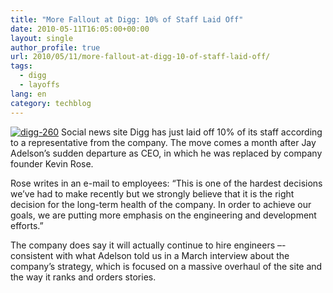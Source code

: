 ```yaml
---
title: "More Fallout at Digg: 10% of Staff Laid Off"
date: 2010-05-11T16:05:00+00:00
layout: single
author_profile: true
url: 2010/05/11/more-fallout-at-digg-10-of-staff-laid-off/
tags:
  - digg
  - layoffs
lang: en
category: techblog
---
```

[![digg-260](http://lh4.ggpht.com/_vaUVXcmC3OI/S-l5JIuCLuI/AAAAAAAACJw/KhQT9w-1az8/digg-260_thumb%5B1%5D.jpg?imgmax=800 "digg-260")](http://lh5.ggpht.com/_vaUVXcmC3OI/S-l5HYLCUuI/AAAAAAAACJs/tIwgJDN7Nrk/s1600-h/digg-260%5B3%5D.jpg) Social news site Digg has just laid off 10% of its staff according to a representative from the company. The move comes a month after Jay Adelson’s sudden departure as CEO, in which he was replaced by company founder Kevin Rose. 

Rose writes in an e-mail to employees: “This is one of the hardest decisions we’ve had to make recently but we strongly believe that it is the right decision for the long-term health of the company. In order to achieve our goals, we are putting more emphasis on the engineering and development efforts.” 

The company does say it will actually continue to hire engineers –- consistent with what Adelson told us in a March interview about the company’s strategy, which is focused on a massive overhaul of the site and the way it ranks and orders stories.